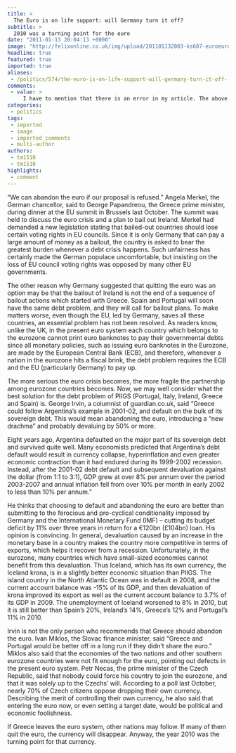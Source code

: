 ```yaml
---
title: >
  The Euro is on life support: will Germany turn it off?
subtitle: >
  2010 was a turning point for the euro
date: "2011-01-13 20:04:13 +0000"
image: "http://felixonline.co.uk/img/upload/201101132003-ks607-euroeuro.jpg"
headline: true
featured: true
imported: true
aliases:
 - /politics/574/the-euro-is-on-life-support-will-germany-turn-it-off-
comments:
 - value: >
     I have to mention that there is an error in my article. The above article says that the current account balance of Iceland was 15% of its GDP in 2008, but the truth is that it was minus 15% of its GDP. <br> <br>I'd like to correct it. ,OK. The article has been corrected. Thank you, Editor.,. Remember that in a double-whammy eoleticn year, he is locked not only in a grand coalition, but in a struggle with the ex-comunnist Left party. The bottom-line of the SPD's argument is that Anglo-American capitalism is to blame for the crisis, not the lovely German social market economy . The SPD blasts the lack of financial regulation. You wonder, of course, where German/European regulators were when Hypo Real Estate's Irish subsidiary went off the cliffs. Never mind that Mr. Steinbrfcck's party has been holding the Finance Ministry ever since 1998, which is responsible for the regulation of the financial sector. So it may be all It's politics stupid . And so far the strategy has been holding up: The left has not gained in t
categories:
 - politics
tags:
 - imported
 - image
 - imported_comments
 - multi-author
authors:
 - tm1510
 - tm1510
highlights:
 - comment
---
```


“We can abandon the euro if our proposal is refused.” Angela Merkel, the German chancellor, said to George Papandreou, the Greece prime minister, during dinner at the EU summit in Brussels last October. The summit was held to discuss the euro crisis and a plan to bail out Ireland. Merkel had demanded a new legislation stating that bailed-out countries should lose certain voting rights in EU councils. Since it is only Germany that can pay a large amount of money as a bailout, the country is asked to bear the greatest burden whenever a debt crisis happens. Such unfairness has certainly made the German populace uncomfortable, but insisting on the loss of EU council voting rights was opposed by many other EU governments.

The other reason why Germany suggested that quitting the euro was an option may be that the bailout of Ireland is not the end of a sequence of bailout actions which started with Greece. Spain and Portugal will soon have the same debt problem, and they will call for bailout plans. To make matters worse, even though the EU, led by Germany, saves all these countries, an essential problem has not been resolved. As readers know, unlike the UK, in the present euro system each country which belongs to the eurozone cannot print euro banknotes to pay their governmental debts since all monetary policies, such as issuing euro banknotes in the Eurozone, are made by the European Central Bank (ECB), and therefore, whenever a nation in the eurozone hits a fiscal brink, the debt problem requires the ECB and the EU (particularly Germany) to pay up.

The more serious the euro crisis becomes, the more fragile the partnership among eurozone countries becomes. Now, we may well consider what the best solution for the debt problem of PIIGS (Portugal, Italy, Ireland, Greece and Spain) is. George Irvin, a columnist of guardian.co.uk, said “Greece could follow Argentina’s example in 2001-02, and default on the bulk of its sovereign debt. This would mean abandoning the euro, introducing a “new drachma” and probably devaluing by 50% or more.

Eight years ago, Argentina defaulted on the major part of its sovereign debt and survived quite well. Many economists predicted that Argentina’s debt default would result in currency collapse, hyperinflation and even greater economic contraction than it had endured during its 1999-2002 recession. Instead, after the 2001-02 debt default and subsequent devaluation against the dollar (from 1:1 to 3:1), GDP grew at over 8% per annum over the period 2003-2007 and annual inflation fell from over 10% per month in early 2002 to less than 10% per annum.”

He thinks that choosing to default and abandoning the euro are better than submitting to the ferocious and pro-cyclical conditionality imposed by Germany and the International Monetary Fund (IMF) – cutting its budget deficit by 11% over three years in return for a €120bn (£104bn) loan. His opinion is convincing. In general, devaluation caused by an increase in the monetary base in a country makes the country more competitive in terms of exports, which helps it recover from a recession. Unfortunately, in the eurozone, many countries which have small-sized economies cannot benefit from this devaluation. Thus Iceland, which has its own currency, the Iceland krona, is in a slightly better economic situation than PIIGS. The island country in the North Atlantic Ocean was in default in 2008, and the current account balance was -15% of its GDP, and then devaluation of krona improved its export as well as the current account balance to 3.7% of its GDP in 2009. The unemployment of Iceland worsened to 8% in 2010, but it is still better than Spain’s 20%, Ireland’s 14%, Greece’s 12% and Portugal’s 11% in 2010.

Irvin is not the only person who recommends that Greece should abandon the euro. Ivan Miklos, the Slovac finance minister, said “Greece and Portugal would be better off in a long run if they didn’t share the euro.” Miklos also said that the economies of the two nations and other southern eurozone countries were not fit enough for the euro, pointing out defects in the present euro system. Petr Necas, the prime minister of the Czech Republic, said that nobody could force his country to join the eurozone, and that it was solely up to the Czechs’ will. According to a poll last October, nearly 70% of Czech citizens oppose dropping their own currency. Describing the merit of controlling their own currency, he also said that entering the euro now, or even setting a target date, would be political and economic foolishness.

If Greece leaves the euro system, other nations may follow. If many of them quit the euro, the currency will disappear. Anyway, the year 2010 was the turning point for that currency.
